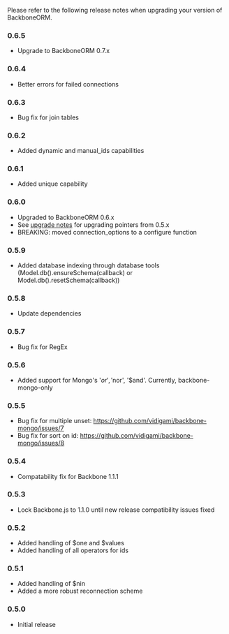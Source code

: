 Please refer to the following release notes when upgrading your version of BackboneORM.

### 0.6.5
* Upgrade to BackboneORM 0.7.x

### 0.6.4
* Better errors for failed connections

### 0.6.3
* Bug fix for join tables

### 0.6.2
* Added dynamic and manual_ids capabilities

### 0.6.1
* Added unique capability

### 0.6.0
* Upgraded to BackboneORM 0.6.x
* See [upgrade notes](https://github.com/vidigami/backbone-mongo/blob/master/UPGRADING.md) for upgrading pointers from 0.5.x
* BREAKING: moved connection_options to a configure function

### 0.5.9
* Added database indexing through database tools (Model.db().ensureSchema(callback) or Model.db().resetSchema(callback))

### 0.5.8
* Update dependencies

### 0.5.7
* Bug fix for RegEx

### 0.5.6
* Added support for Mongo's '$or', '$nor', '$and'. Currently, backbone-mongo-only

### 0.5.5
* Bug fix for multiple unset: https://github.com/vidigami/backbone-mongo/issues/7
* Bug fix for sort on id: https://github.com/vidigami/backbone-mongo/issues/8

### 0.5.4
* Compatability fix for Backbone 1.1.1

### 0.5.3
* Lock Backbone.js to 1.1.0 until new release compatibility issues fixed

### 0.5.2
* Added handling of $one and $values
* Added handling of all operators for ids

### 0.5.1
* Added handling of $nin
* Added a more robust reconnection scheme

### 0.5.0
* Initial release

